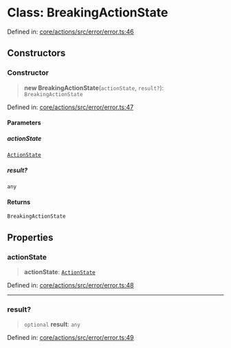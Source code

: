 # Class: BreakingActionState

Defined in: [core/actions/src/error/error.ts:46](https://github.com/LaWebcapsule/orbits/blob/6895cda59136b41404e10b621a12b265954f126a/core/actions/src/error/error.ts#L46)

## Constructors

### Constructor

> **new BreakingActionState**(`actionState`, `result?`): `BreakingActionState`

Defined in: [core/actions/src/error/error.ts:47](https://github.com/LaWebcapsule/orbits/blob/6895cda59136b41404e10b621a12b265954f126a/core/actions/src/error/error.ts#L47)

#### Parameters

##### actionState

[`ActionState`](../enumerations/ActionState.md)

##### result?

`any`

#### Returns

`BreakingActionState`

## Properties

### actionState

> **actionState**: [`ActionState`](../enumerations/ActionState.md)

Defined in: [core/actions/src/error/error.ts:48](https://github.com/LaWebcapsule/orbits/blob/6895cda59136b41404e10b621a12b265954f126a/core/actions/src/error/error.ts#L48)

***

### result?

> `optional` **result**: `any`

Defined in: [core/actions/src/error/error.ts:49](https://github.com/LaWebcapsule/orbits/blob/6895cda59136b41404e10b621a12b265954f126a/core/actions/src/error/error.ts#L49)
